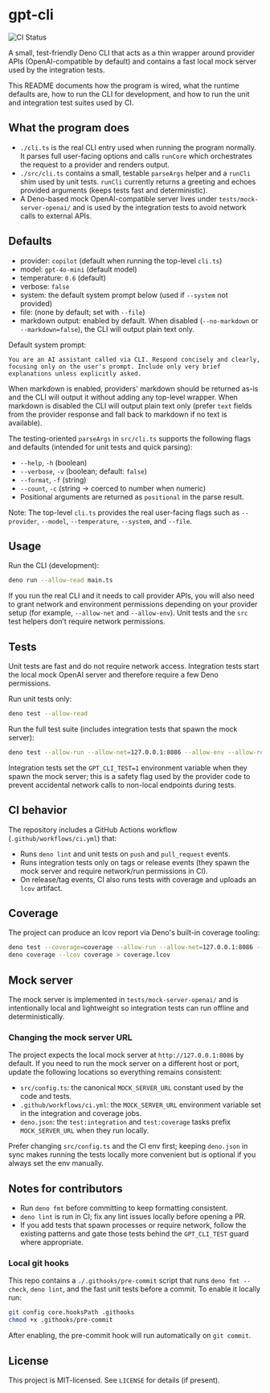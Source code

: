 # gpt-cli

![CI Status](https://github.com/anschmieg/gpt-cli/actions/workflows/ci.yml/badge.svg)

A small, test-friendly Deno CLI that acts as a thin wrapper around provider APIs
(OpenAI-compatible by default) and contains a fast local mock server used by the
integration tests.

This README documents how the program is wired, what the runtime defaults are,
how to run the CLI for development, and how to run the unit and integration test
suites used by CI.

## What the program does

- `./cli.ts` is the real CLI entry used when running the program normally. It
  parses full user-facing options and calls `runCore` which orchestrates the
  request to a provider and renders output.
- `./src/cli.ts` contains a small, testable `parseArgs` helper and a `runCli`
  shim used by unit tests. `runCli` currently returns a greeting and echoes
  provided arguments (keeps tests fast and deterministic).
- A Deno-based mock OpenAI-compatible server lives under
  `tests/mock-server-openai/` and is used by the integration tests to avoid
  network calls to external APIs.

## Defaults

- provider: `copilot` (default when running the top-level `cli.ts`)
- model: `gpt-4o-mini` (default model)
- temperature: `0.6` (default)
- verbose: `false`
- system: the default system prompt below (used if `--system` not provided)
- file: (none by default; set with `--file`)
- markdown output: enabled by default. When disabled (`--no-markdown` or
  `--markdown=false`), the CLI will output plain text only.

Default system prompt:

```
You are an AI assistant called via CLI. Respond concisely and clearly, focusing only on the user's prompt. Include only very brief explanations unless explicitly asked.
```

When markdown is enabled, providers' markdown should be returned as-is and the
CLI will output it without adding any top-level wrapper. When markdown is
disabled the CLI will output plain text only (prefer `text` fields from the
provider response and fall back to markdown if no text is available).

The testing-oriented `parseArgs` in `src/cli.ts` supports the following flags
and defaults (intended for unit tests and quick parsing):

- `--help`, `-h` (boolean)
- `--verbose`, `-v` (boolean; default: `false`)
- `--format`, `-f` (string)
- `--count`, `-c` (string -> coerced to number when numeric)
- Positional arguments are returned as `positional` in the parse result.

Note: The top-level `cli.ts` provides the real user-facing flags such as
`--provider`, `--model`, `--temperature`, `--system`, and `--file`.

## Usage

Run the CLI (development):

```bash
deno run --allow-read main.ts
```

If you run the real CLI and it needs to call provider APIs, you will also need
to grant network and environment permissions depending on your provider setup
(for example, `--allow-net` and `--allow-env`). Unit tests and the `src` test
helpers don't require network permissions.

## Tests

Unit tests are fast and do not require network access. Integration tests start
the local mock OpenAI server and therefore require a few Deno permissions.

Run unit tests only:

```bash
deno test --allow-read
```

Run the full test suite (includes integration tests that spawn the mock server):

```bash
deno test --allow-run --allow-net=127.0.0.1:8086 --allow-env --allow-read
```

Integration tests set the `GPT_CLI_TEST=1` environment variable when they spawn
the mock server; this is a safety flag used by the provider code to prevent
accidental network calls to non-local endpoints during tests.

## CI behavior

The repository includes a GitHub Actions workflow (`.github/workflows/ci.yml`)
that:

- Runs `deno lint` and unit tests on `push` and `pull_request` events.
- Runs integration tests only on tags or release events (they spawn the mock
  server and require network/run permissions in CI).
- On release/tag events, CI also runs tests with coverage and uploads an `lcov`
  artifact.

## Coverage

The project can produce an lcov report via Deno's built-in coverage tooling:

```bash
deno test --coverage=coverage --allow-run --allow-net=127.0.0.1:8086 --allow-env --allow-read
deno coverage --lcov coverage > coverage.lcov
```

## Mock server

The mock server is implemented in `tests/mock-server-openai/` and is
intentionally local and lightweight so integration tests can run offline and
deterministically.

### Changing the mock server URL

The project expects the local mock server at `http://127.0.0.1:8086` by default.
If you need to run the mock server on a different host or port, update the
following locations so everything remains consistent:

- `src/config.ts`: the canonical `MOCK_SERVER_URL` constant used by the code and
  tests.
- `.github/workflows/ci.yml`: the `MOCK_SERVER_URL` environment variable set in
  the integration and coverage jobs.
- `deno.json`: the `test:integration` and `test:coverage` tasks prefix
  `MOCK_SERVER_URL` when they run locally.

Prefer changing `src/config.ts` and the CI env first; keeping `deno.json` in
sync makes running the tests locally more convenient but is optional if you
always set the env manually.

## Notes for contributors

- Run `deno fmt` before committing to keep formatting consistent.
- `deno lint` is run in CI; fix any lint issues locally before opening a PR.
- If you add tests that spawn processes or require network, follow the existing
  patterns and gate those tests behind the `GPT_CLI_TEST` guard where
  appropriate.

### Local git hooks

This repo contains a `./.githooks/pre-commit` script that runs
`deno fmt --check`, `deno lint`, and the fast unit tests before a commit. To
enable it locally run:

```bash
git config core.hooksPath .githooks
chmod +x .githooks/pre-commit
```

After enabling, the pre-commit hook will run automatically on `git commit`.

## License

This project is MIT-licensed. See `LICENSE` for details (if present).
